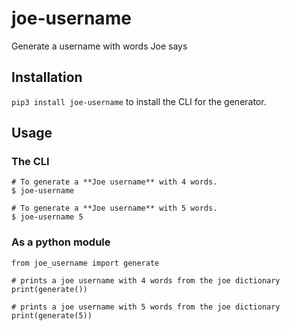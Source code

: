 # joe-username
Generate a username with words Joe says

## Installation

`pip3 install joe-username` to install the CLI for the generator.

## Usage

### The CLI

```
# To generate a **Joe username** with 4 words.
$ joe-username 

# To generate a **Joe username** with 5 words.
$ joe-username 5 
```

### As a python module

```
from joe_username import generate

# prints a joe username with 4 words from the joe dictionary
print(generate())

# prints a joe username with 5 words from the joe dictionary
print(generate(5))

```
